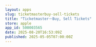 ```yaml
---
layout: apps
slug: ticketmasterbuy-sell-tickets
title: "Ticketmaster－Buy, Sell Tickets"
store: apple
app_id: 500003565
date: 2025-08-20T16:53:09Z
published: 2025-05-05T07:00:00Z
---
```

